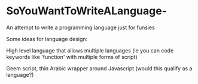 # SoYouWantToWriteALanguage-
An attempt to write a programming language just for funsies

Some ideas for language design:

High level language that allows multiple languages (ie you can code keywords like 'function' with multiple forms of script)

Geem script, thin Arabic wrapper around Javascript (would this qualify as a language?)



